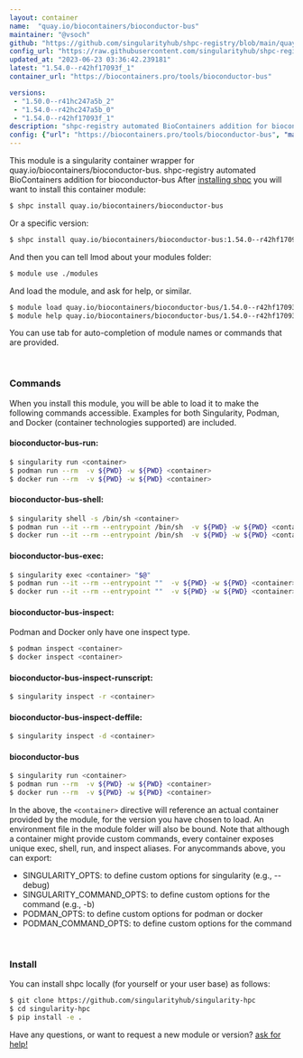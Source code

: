 ```yaml
---
layout: container
name:  "quay.io/biocontainers/bioconductor-bus"
maintainer: "@vsoch"
github: "https://github.com/singularityhub/shpc-registry/blob/main/quay.io/biocontainers/bioconductor-bus/container.yaml"
config_url: "https://raw.githubusercontent.com/singularityhub/shpc-registry/main/quay.io/biocontainers/bioconductor-bus/container.yaml"
updated_at: "2023-06-23 03:36:42.239181"
latest: "1.54.0--r42hf17093f_1"
container_url: "https://biocontainers.pro/tools/bioconductor-bus"

versions:
 - "1.50.0--r41hc247a5b_2"
 - "1.54.0--r42hc247a5b_0"
 - "1.54.0--r42hf17093f_1"
description: "shpc-registry automated BioContainers addition for bioconductor-bus"
config: {"url": "https://biocontainers.pro/tools/bioconductor-bus", "maintainer": "@vsoch", "description": "shpc-registry automated BioContainers addition for bioconductor-bus", "latest": {"1.54.0--r42hf17093f_1": "sha256:7e982a208723397ead20b10260ee48f57bdf99de6200bc4e8370f4eeead94553"}, "tags": {"1.50.0--r41hc247a5b_2": "sha256:5f33581b8184a90fc5b2e5ed9674d8d24d40d55196fece5282a071bd9a1ced04", "1.54.0--r42hc247a5b_0": "sha256:7b6dadc92bb50f3c4fc6bca337ad7aecf8d7cbe2134aa559651db16f8280f4c3", "1.54.0--r42hf17093f_1": "sha256:7e982a208723397ead20b10260ee48f57bdf99de6200bc4e8370f4eeead94553"}, "docker": "quay.io/biocontainers/bioconductor-bus"}
---
```


This module is a singularity container wrapper for quay.io/biocontainers/bioconductor-bus.
shpc-registry automated BioContainers addition for bioconductor-bus
After [installing shpc](#install) you will want to install this container module:


```bash
$ shpc install quay.io/biocontainers/bioconductor-bus
```

Or a specific version:

```bash
$ shpc install quay.io/biocontainers/bioconductor-bus:1.54.0--r42hf17093f_1
```

And then you can tell lmod about your modules folder:

```bash
$ module use ./modules
```

And load the module, and ask for help, or similar.

```bash
$ module load quay.io/biocontainers/bioconductor-bus/1.54.0--r42hf17093f_1
$ module help quay.io/biocontainers/bioconductor-bus/1.54.0--r42hf17093f_1
```

You can use tab for auto-completion of module names or commands that are provided.

<br>

### Commands

When you install this module, you will be able to load it to make the following commands accessible.
Examples for both Singularity, Podman, and Docker (container technologies supported) are included.

#### bioconductor-bus-run:

```bash
$ singularity run <container>
$ podman run --rm  -v ${PWD} -w ${PWD} <container>
$ docker run --rm  -v ${PWD} -w ${PWD} <container>
```

#### bioconductor-bus-shell:

```bash
$ singularity shell -s /bin/sh <container>
$ podman run --it --rm --entrypoint /bin/sh  -v ${PWD} -w ${PWD} <container>
$ docker run --it --rm --entrypoint /bin/sh  -v ${PWD} -w ${PWD} <container>
```

#### bioconductor-bus-exec:

```bash
$ singularity exec <container> "$@"
$ podman run --it --rm --entrypoint ""  -v ${PWD} -w ${PWD} <container> "$@"
$ docker run --it --rm --entrypoint ""  -v ${PWD} -w ${PWD} <container> "$@"
```

#### bioconductor-bus-inspect:

Podman and Docker only have one inspect type.

```bash
$ podman inspect <container>
$ docker inspect <container>
```

#### bioconductor-bus-inspect-runscript:

```bash
$ singularity inspect -r <container>
```

#### bioconductor-bus-inspect-deffile:

```bash
$ singularity inspect -d <container>
```



#### bioconductor-bus

```bash
$ singularity run <container>
$ podman run --rm  -v ${PWD} -w ${PWD} <container>
$ docker run --rm  -v ${PWD} -w ${PWD} <container>
```


In the above, the `<container>` directive will reference an actual container provided
by the module, for the version you have chosen to load. An environment file in the
module folder will also be bound. Note that although a container
might provide custom commands, every container exposes unique exec, shell, run, and
inspect aliases. For anycommands above, you can export:

 - SINGULARITY_OPTS: to define custom options for singularity (e.g., --debug)
 - SINGULARITY_COMMAND_OPTS: to define custom options for the command (e.g., -b)
 - PODMAN_OPTS: to define custom options for podman or docker
 - PODMAN_COMMAND_OPTS: to define custom options for the command

<br>

### Install

You can install shpc locally (for yourself or your user base) as follows:

```bash
$ git clone https://github.com/singularityhub/singularity-hpc
$ cd singularity-hpc
$ pip install -e .
```

Have any questions, or want to request a new module or version? [ask for help!](https://github.com/singularityhub/singularity-hpc/issues)